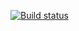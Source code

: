 [![Build status](https://ci.appveyor.com/api/projects/status/k1drgisdb9hf3kb2?svg=true)](https://ci.appveyor.com/project/Gnucheva/patterns)
